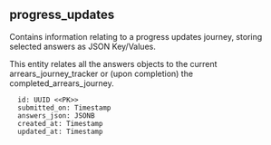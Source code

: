 ## progress_updates

Contains information relating to a progress updates journey, storing selected answers as JSON Key/Values.

This entity relates all the answers objects to the current arrears_journey_tracker or (upon completion) the completed_arrears_journey.

```
  id: UUID <<PK>>
  submitted_on: Timestamp
  answers_json: JSONB 
  created_at: Timestamp
  updated_at: Timestamp
```